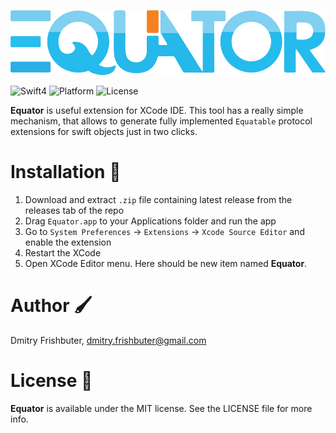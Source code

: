 <p align="center">
  <img src="img/equator.png" width="600" alt="Equator"/>
</p>

![Swift4](https://img.shields.io/badge/Swift-4.0-orange.svg?style=flat")
![Platform](https://img.shields.io/badge/Platform-Mac%20OS-lightgrey.svg)
![License](https://img.shields.io/packagist/l/doctrine/orm.svg)

**Equator** is useful extension for XCode IDE. This tool has a really simple mechanism, that allows to generate fully implemented `Equatable` protocol extensions for swift objects just in two clicks.

# Installation 🏁

1. Download and extract `.zip` file containing latest release from the releases tab of the repo
2. Drag `Equator.app` to your Applications folder and run the app
3. Go to `System Preferences` -> `Extensions` -> `Xcode Source Editor` and enable the extension
4. Restart the XCode
5. Open XCode Editor menu. Here should be new item named **Equator**.

# Author 🖌

Dmitry Frishbuter, dmitry.frishbuter@gmail.com

# License 📃

**Equator** is available under the MIT license. See the LICENSE file for more info.
